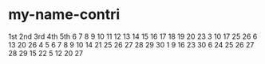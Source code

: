 # my-name-contri
1st
2nd
3rd
4th
5th
6
7
8
9
10
11
12
13
14
15
16
17
18
19
20
23
3
10
17
25
26
6
13
20
26
4
5
6
7
8
9
10
14
21
25
26
27
28
29
30
1
9
16
23
30
6
24
25
26
27
28
29
15
22
5
12
20
27
